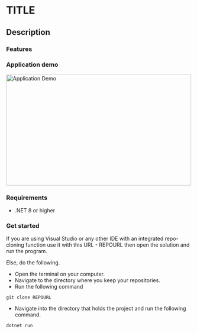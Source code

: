# TITLE

## Description

### Features

### Application demo
<img src="IMAGEURL" height="300" width="500" alt="Application Demo">

### Requirements
* .NET 8 or higher

### Get started
If you are using Visual Studio or any other IDE with an integrated repo-cloning function use it with this URL -
REPOURL
then open the solution and run the program.

Else, do the following.
* Open the terminal on your computer.
* Navigate to the directory where you keep your repositories.
* Run the following command
```console
git clone REPOURL        
```
* Navigate into the directory that holds the project and run the following command.
```console
dotnet run
```
